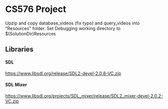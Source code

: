 ﻿# CS576 Project

Upzip and copy database_videos (fix typo) and query_videos into "Resources" folder.
Set Debugging working directory to $(SolutionDir)Resources


## Libraries

#### SDL

https://www.libsdl.org/release/SDL2-devel-2.0.8-VC.zip

#### SDL Mixer

https://www.libsdl.org/projects/SDL_mixer/release/SDL2_mixer-devel-2.0.2-VC.zip